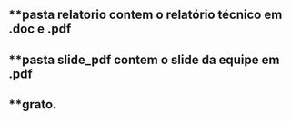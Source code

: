 ## **pasta relatorio contem o relatório técnico em .doc e .pdf
## **pasta slide_pdf contem o slide da equipe em .pdf
## **grato. 
